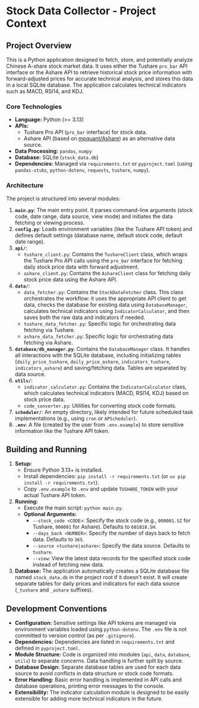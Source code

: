# Stock Data Collector - Project Context

## Project Overview

This is a Python application designed to fetch, store, and potentially analyze Chinese A-share stock market data. It uses either the Tushare `pro_bar` API interface or the Ashare API to retrieve historical stock price information with forward-adjusted prices for accurate technical analysis, and stores this data in a local SQLite database. The application calculates technical indicators such as MACD, RSI14, and KDJ.

### Core Technologies

*   **Language:** Python (>= 3.13)
*   **APIs:**
    *   Tushare Pro API (`pro_bar` interface) for stock data.
    *   Ashare API (based on [mpquant/Ashare](https://github.com/mpquant/Ashare)) as an alternative data source.
*   **Data Processing:** `pandas`, `numpy`
*   **Database:** SQLite (`stock_data.db`)
*   **Dependencies:** Managed via `requirements.txt` or `pyproject.toml` (using `pandas-stubs`, `python-dotenv`, `requests`, `tushare`, `numpy`).

### Architecture

The project is structured into several modules:

1.  **`main.py`**: The main entry point. It parses command-line arguments (stock code, date range, data source, view mode) and initiates the data fetching or viewing process.
2.  **`config.py`**: Loads environment variables (like the Tushare API token) and defines default settings (database name, default stock code, default date range).
3.  **`api/`**:
    *   `tushare_client.py`: Contains the `TushareClient` class, which wraps the Tushare Pro API calls using the `pro_bar` interface for fetching daily stock price data with forward adjustment.
    *   `ashare_client.py`: Contains the `AshareClient` class for fetching daily stock price data using the Ashare API.
4.  **`data/`**:
    *   `data_fetcher.py`: Contains the `StockDataFetcher` class. This class orchestrates the workflow: it uses the appropriate API client to get data, checks the database for existing data using `DatabaseManager`, calculates technical indicators using `IndicatorCalculator`, and then saves both the raw data and indicators if needed.
    *   `tushare_data_fetcher.py`: Specific logic for orchestrating data fetching via Tushare.
    *   `ashare_data_fetcher.py`: Specific logic for orchestrating data fetching via Ashare.
5.  **`database/db_manager.py`**: Contains the `DatabaseManager` class. It handles all interactions with the SQLite database, including initializing tables (`daily_price_tushare`, `daily_price_ashare`, `indicators_tushare`, `indicators_ashare`) and saving/fetching data. Tables are separated by data source.
6.  **`utils/`**:
    *   `indicator_calculator.py`: Contains the `IndicatorCalculator` class, which calculates technical indicators (MACD, RSI14, KDJ) based on stock price data.
    *   `code_converter.py`: Utilities for converting stock code formats.
7.  **`scheduler/`**: An empty directory, likely intended for future scheduled task implementations (e.g., using `cron` or `APScheduler`).
8.  **`.env`**: A file (created by the user from `.env.example`) to store sensitive information like the Tushare API token.

## Building and Running

1.  **Setup:**
    *   Ensure Python 3.13+ is installed.
    *   Install dependencies: `pip install -r requirements.txt` (or `uv pip install -r requirements.txt`).
    *   Copy `.env.example` to `.env` and update `TUSHARE_TOKEN` with your actual Tushare API token.
2.  **Running:**
    *   Execute the main script: `python main.py`.
    *   **Optional Arguments:**
        *   `--stock_code <CODE>`: Specify the stock code (e.g., `000001.SZ` for Tushare, `000001` for Ashare). Defaults to `601818.SH`.
        *   `--days_back <NUMBER>`: Specify the number of days back to fetch data. Defaults to `365`.
        *   `--source <tushare|ashare>`: Specify the data source. Defaults to `tushare`.
        *   `--view`: View the latest data records for the specified stock code instead of fetching new data.
3.  **Database:** The application automatically creates a SQLite database file named `stock_data.db` in the project root if it doesn't exist. It will create separate tables for daily prices and indicators for each data source (`_tushare` and `_ashare` suffixes).

## Development Conventions

*   **Configuration:** Sensitive settings like API tokens are managed via environment variables loaded using `python-dotenv`. The `.env` file is not committed to version control (as per `.gitignore`).
*   **Dependencies:** Dependencies are listed in `requirements.txt` and defined in `pyproject.toml`.
*   **Module Structure:** Code is organized into modules (`api`, `data`, `database`, `utils`) to separate concerns. Data handling is further split by source.
*   **Database Design:** Separate database tables are used for each data source to avoid conflicts in data structure or stock code formats.
*   **Error Handling:** Basic error handling is implemented in API calls and database operations, printing error messages to the console.
*   **Extensibility:** The indicator calculation module is designed to be easily extensible for adding more technical indicators in the future.